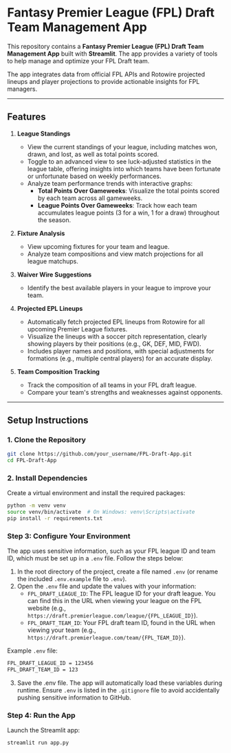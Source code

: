 # Fantasy Premier League (FPL) Draft Team Management App

This repository contains a **Fantasy Premier League (FPL) Draft Team Management App** built with **Streamlit**. The app provides a variety of tools to help manage and optimize your FPL Draft team.

The app integrates data from official FPL APIs and Rotowire projected lineups and player projections to provide actionable insights for FPL managers.

---

## Features

1. **League Standings**
   - View the current standings of your league, including matches won, drawn, and lost, as well as total points scored.
   - Toggle to an advanced view to see luck-adjusted statistics in the league table, offering insights into which teams have been fortunate or unfortunate based on weekly performances.
   - Analyze team performance trends with interactive graphs:
     - **Total Points Over Gameweeks**: Visualize the total points scored by each team across all gameweeks.
     - **League Points Over Gameweeks**: Track how each team accumulates league points (3 for a win, 1 for a draw) throughout the season.

2. **Fixture Analysis**  
   - View upcoming fixtures for your team and league.
   - Analyze team compositions and view match projections for all league matchups.

3. **Waiver Wire Suggestions**  
   - Identify the best available players in your league to improve your team.

4. **Projected EPL Lineups**  
   - Automatically fetch projected EPL lineups from Rotowire for all upcoming Premier League fixtures.
   - Visualize the lineups with a soccer pitch representation, clearly showing players by their positions (e.g., GK, DEF, MID, FWD).
   - Includes player names and positions, with special adjustments for formations (e.g., multiple central players) for an accurate display.

5. **Team Composition Tracking**  
   - Track the composition of all teams in your FPL draft league.
   - Compare your team's strengths and weaknesses against opponents.
   
---

## Setup Instructions

### 1. Clone the Repository

```bash
git clone https://github.com/your_username/FPL-Draft-App.git
cd FPL-Draft-App
```

### 2. Install Dependencies

Create a virtual environment and install the required packages:
```bash
python -m venv venv
source venv/bin/activate  # On Windows: venv\Scripts\activate
pip install -r requirements.txt
```

### Step 3: Configure Your Environment

The app uses sensitive information, such as your FPL league ID and team ID, which must be set up in a `.env` file. Follow the steps below:

1. In the root directory of the project, create a file named `.env` (or rename the included `.env.example` file to `.env`).
2. Open the `.env` file and update the values with your information:
   - `FPL_DRAFT_LEAGUE_ID`: The FPL league ID for your draft league. You can find this in the URL when viewing your league on the FPL website (e.g., `https://draft.premierleague.com/league/{FPL_LEAGUE_ID}`).
   - `FPL_DRAFT_TEAM_ID`: Your FPL draft team ID, found in the URL when viewing your team (e.g., `https://draft.premierleague.com/team/{FPL_TEAM_ID}`).

Example `.env` file:
```bash
FPL_DRAFT_LEAGUE_ID = 123456
FPL_DRAFT_TEAM_ID = 123
```

3. Save the .env file. The app will automatically load these variables during runtime.
Ensure `.env` is listed in the `.gitignore` file to avoid accidentally pushing sensitive information to GitHub.

### Step 4: Run the App

Launch the Streamlit app:
```bash
streamlit run app.py
```

